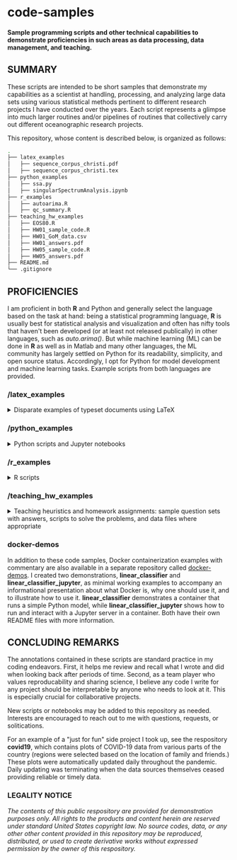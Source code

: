 # code-samples

#### Sample programming scripts and other technical capabilities to demonstrate proficiencies in such areas as data processing, data management, and teaching.

## SUMMARY

These scripts are intended to be short samples that demonstrate my capabilities as a scientist at handling, processing, and analyzing large data sets using various statistical methods pertinent to different research projects I have conducted over the years. Each script represents a glimpse into much larger routines and/or pipelines of routines that collectively carry out different oceanographic research projects.

This repository, whose content is described below, is organized as follows:

```bash
.
├── latex_examples
│   ├── sequence_corpus_christi.pdf
│   ├── sequence_corpus_christi.tex
├── python_examples
│   ├── ssa.py
│   ├── singularSpectrumAnalysis.ipynb
├── r_examples
│   ├── autoarima.R
│   ├── qc_summary.R
├── teaching_hw_examples
│   ├── EOS80.R
│   ├── HW01_sample_code.R
│   ├── HW01_GoM_data.csv
│   ├── HW01_answers.pdf
│   ├── HW05_sample_code.R
│   ├── HW05_answers.pdf
├── README.md
└── .gitignore
```

## PROFICIENCIES

I am proficient in both **R** and Python and generally select the language based on the task at hand: being a statistical programming language, **R** is usually best for statistical analysis and visualization and often has nifty tools that haven't been developed (or at least not released publically) in other languages, such as *auto.arima()*. But while machine learning (ML) can be done in **R** as well as in Matlab and many other languages, the ML community has largely settled on Python for its readability, simplicity, and open source status. Accordingly, I opt for Python for model development and machine learning tasks. Example scripts from both languages are provided.

### /latex\_examples

<details>
    <summary>
        Disparate examples of typeset documents using LaTeX
    </summary>

**resume.tex** and **resume.pdf**: A version of my professional resume. Self-explanatory.

**sequence\_corpus\_christi.tex** and **sequence\_corpus\_christi.pdf**: I created this for a church music ministry program a few years ago. I put a provided historical text to a chantable psalm tone, composed an organ accompaniment for it, and wrote up liturgical instructions for music ministers. The music notations were created in [MuseScore](https://musescore.org/en "MuseScore"). This is one small part of a much larger (>130 pages) booklet I prepared in LaTeX for the church as a high quality musical and liturgical resource to be used for years to come.

</details> 

### /python\_examples

<details>
    <summary>
        Python scripts and Jupyter notebooks
    </summary>
    
**ssa.py** in demonstrates an object-oriented approach to implementing univariate and multivariate singular spectrum analysis (SSA) in Python. As noted and credited in the docstring, this started with a simple online demonstration that was modified and expanded to suit the needs of the project at hand.

**singularSpectrumAnalysis.ipynb** is a scratch Jupyter notebook showing parts of the **ssa.py** script under development and in use. It is used for testing, experimentation, plotting, etc. This is a representative "working notebook"; it is not intended to a something one might use to showcase, narrate, or inform about the development of some process.

</details>

### /r\_examples

<details>
    <summary>
        R scripts
    </summary>

**qc_summary.R** is one component from a pipeline that collectively processes and analyzes global temperature-salinity-depth data in the ocean. This script compiles QC flags while the next script in the routine applies these flags to filter out undesired data. This was created to handle >2 million observed profiles. For more information, see the docstring in the file.

**autoarima.R** was designed to automatically and efficiently fit ARIMA models to thousands of observed ocean Lagrangian drifter velocity time series. The **R** function *auto.arima()* eliminates the need to conduct a manual parameter search for all time series and implementing it with **R**'s *apply* family of functions allows this to be done in a vectorized fashion. The parent script (not provided) compiles many such forecasts from the defined function *run.autoarima()* and writes them out to a netCDF file.

</details>

### /teaching\_hw\_examples

<details>
    <summary>
        Teaching heuristics and homework assignments: sample question sets with answers, scripts to solve the problems, and data files where appropriate
    </summary>

**HW01\_\*** and **HW05\_\***: Examples of homework assignments I wrote and graded for an undergraduate Introduction to Physical Oceanography class in which I was tasked with teaching **R**. The students had no previous coding experience, so I incorporated it into each homework and wrote sample scripts that thoroughly explained the step-by-step processes for solving the problems. These samples were given to the students after the homework assignment was due. Shown here are the first and final homework assignments of the semester, demonstrating how far the students came in four months (class homework average was ~89/100). My heuristic technique with the assignments was to walk the students through a key concept in such a way that each part of the question builds upon the previous part, and then provide a practical real-world example of the concept in use. The question sets with answers are provided for context as well as the data used in HW01.

**EOS80.R**: Simple Equation of State (EOS) of Seawater (1980) function I created and provided to the students for use in HW01.

</details>

### docker-demos

In addition to these code samples, Docker containerization examples with commentary are also available in a separate repository called [docker-demos](https://github.com/mdgrossi/docker-demos). I created two demonstrations, **linear\_classifier** and **linear\_classifier\_jupyter**, as minimal working examples to accompany an informational presentation about what Docker is, why one should use it, and to illustrate how to use it. **linear\_classifier** demonstrates a container that runs a simple Python model, while **linear\_classifier\_jupyter** shows how to run and interact with a Jupyter server in a container. Both have their own README files with more information.

## CONCLUDING REMARKS

The annotations contained in these scripts are standard practice in my coding endeavors. First, it helps me review and recall what I wrote and did when looking back after periods of time. Second, as a team player who values reproducability and sharing science, I believe any code I write for any project should be interpretable by anyone who needs to look at it. This is especially crucial for collaborative projects.

New scripts or notebooks may be added to this repository as needed. Interests are encouraged to reach out to me with questions, requests, or solitications.

For an example of a "just for fun" side project I took up, see the respository **covid19**, which contains plots of COVID-19 data from various parts of the country (regions were selected based on the location of family and friends.) These plots were automatically updated daily throughout the pandemic. Daily updating was terminating when the data sources themselves ceased providing reliable or timely data.


### LEGALITY NOTICE

_The contents of this public respository are provided for demonstration purposes only. All rights to the products and content herein are reserved under standard United States copyright law. No source codes, data, or any other other content provided in this repository may be reproduced, distributed, or used to create derivative works without expressed permission by the owner of this respository._
